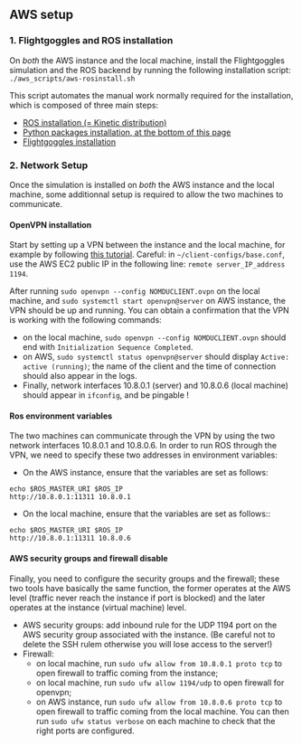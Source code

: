 ## AWS setup

### 1. Flightgoggles and ROS installation
On *both* the AWS instance and the local machine, install the Flightgoggles simulation and the ROS backend by running the following installation script: 
`./aws_scripts/aws-rosinstall.sh`

This script automates the manual work normally required for the installation, which is composed of three main steps:
- [ROS installation (= Kinetic distribution)](http://wiki.ros.org/kinetic/Installation/Ubuntu)
- [Python packages installation, at the bottom of this page](https://github.com/mit-fast/FlightGoggles/wiki/Prerequisites-and-Testing-Setup)
- [Flightgoggles installation](https://github.com/mit-fast/FlightGoggles/wiki/installation-local)

### 2. Network Setup
Once the simulation is installed on *both* the AWS instance and the local machine, some additionnal setup is required to allow the two machines to communicate.
#### OpenVPN installation
Start by setting up a VPN between the instance and the local machine, for example by following [this tutorial](https://www.digitalocean.com/community/tutorials/how-to-set-up-an-openvpn-server-on-ubuntu-16-04).
Careful: in `~/client-configs/base.conf`, use the AWS EC2 public IP in the following line: `remote server_IP_address 1194`.

After running `sudo openvpn --config NOMDUCLIENT.ovpn` on the local machine, and `sudo systemctl start openvpn@server` on AWS instance, the VPN should be up and running. You can obtain a confirmation that the VPN is working with the following commands:
- on the local machine, `sudo openvpn --config NOMDUCLIENT.ovpn` should end with `Initialization Sequence Completed`.
- on AWS, `sudo systemctl status openvpn@server` should display `Active: active (running)`; the name of the client and the time of connection should also appear in the logs.
- Finally, network interfaces 10.8.0.1 (server) and 10.8.0.6 (local machine) should appear in `ifconfig`, and be pingable ! 
#### Ros environment variables
The two machines can communicate through the VPN by using the two network interfaces 10.8.0.1 and 10.8.0.6.
In order to run ROS through the VPN, we need to specify these two addresses in environment variables:
- On the AWS instance, ensure that the variables are set as follows:
```
echo $ROS_MASTER_URI $ROS_IP
http://10.8.0.1:11311 10.8.0.1
```
- On the local machine, ensure that the variables are set as follows::
```
echo $ROS_MASTER_URI $ROS_IP
http://10.8.0.1:11311 10.8.0.6
```
#### AWS security groups and firewall disable
Finally, you need to configure the security groups and the firewall; these two tools have basically the same function, the former operates at the AWS level (traffic never reach the instance if port is blocked) and the later operates at the instance (virtual machine) level.
- AWS security groups: add inbound rule for the UDP 1194 port on the AWS security group associated with the instance. (Be careful not to delete the SSH rulem otherwise you will lose access to the server!)
- Firewall: 
  - on local machine, run `sudo ufw allow from 10.8.0.1 proto tcp` to open firewall to traffic coming from the instance; 
  - on local machine, run `sudo ufw allow 1194/udp` to open firewall for openvpn; 
  - on AWS instance, run `sudo ufw allow from 10.8.0.6 proto tcp` to open firewall to traffic coming from the local machine.
 You can then run `sudo ufw status verbose` on each machine to check that the right ports are configured.
